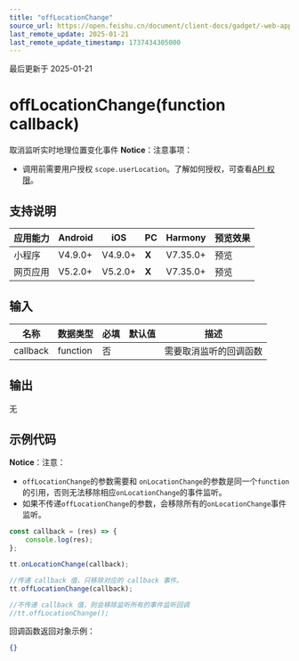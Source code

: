 ```yaml
---
title: "offLocationChange"
source_url: https://open.feishu.cn/document/client-docs/gadget/-web-app-api/location/offlocationchange
last_remote_update: 2025-01-21
last_remote_update_timestamp: 1737434305000
---
```

最后更新于 2025-01-21

# offLocationChange(function callback)
取消监听实时地理位置变化事件
**Notice**：注意事项：
- 调用前需要用户授权 `scope.userLocation`。了解如何授权，可查看[API 权限](https://open.feishu.cn/document/uYjL24iN/uITMuITMuITM)。

## 支持说明

应用能力 | Android | iOS | PC | Harmony | 预览效果
--- | --- | --- | --- | --- | ---
小程序 | V4.9.0+ | V4.9.0+ | **X** | V7.35.0+ | 预览
网页应用 | V5.2.0+ | V5.2.0+ | **X** | V7.35.0+ | 预览

## 输入

名称 | 数据类型 | 必填 | 默认值 | 描述
--- | --- | --- | --- | ---
callback | function | 否 |  | 需要取消监听的回调函数

## 输出
无

## 示例代码
**Notice**：注意：
- `offLocationChange`的参数需要和 `onLocationChange`的参数是同一个`function`的引用，否则无法移除相应`onLocationChange`的事件监听。
- 如果不传递`offLocationChange`的参数，会移除所有的`onLocationChange`事件监听。
```js
const callback = (res) => {
	console.log(res);
};

tt.onLocationChange(callback);

//传递 callback 值，只移除对应的 callback 事件。
tt.offLocationChange(callback);

//不传递 callback 值，则会移除监听所有的事件监听回调
//tt.offLocationChange();
```

回调函数返回对象示例：
```json
{}
```
